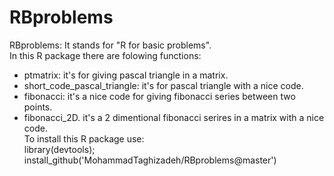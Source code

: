 # RBproblems
RBproblems: It stands for "R for basic problems".   
In this R package there are folowing functions:

- ptmatrix: it's for giving pascal triangle in a matrix.    
- short_code_pascal_triangle: it's for pascal triangle with a nice code.   
- fibonacci: it's a nice code for giving fibonacci series between two points.   
- fibonacci_2D. it's a 2 dimentional fibonacci serires in a matrix with a nice code.   
To install this R package use:   
library(devtools);   
install_github('MohammadTaghizadeh/RBproblems@master')
